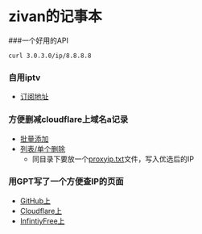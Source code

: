 # zivan的记事本

###一个好用的API
```
curl 3.0.3.0/ip/8.8.8.8
```

### 自用iptv
- [订阅地址](iptv.m3u)

### 方便删减cloudflare上域名a记录
- [批量添加](https://github.com/zivan80/Scripts/blob/master/src/cloudflare/bulk_add.py)
- [列表/单个删除](https://github.com/zivan80/Scripts/blob/master/src/cloudflare/single_del.py)
  - 同目录下要放一个[proxyip.txt](https://github.com/zivan80/Scripts/blob/master/src/cloudflare/proxyip.txt)文件，写入优选后的IP

### 用GPT写了一个方便查IP的页面
- [GitHub上](checkip)
- [Cloudflare上](https://ip.nnmm.fun)
- [InfintiyFree上](https://zivan.000.pe)
